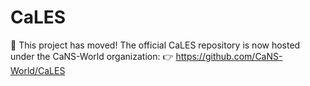 # CaLES
🚀 This project has moved!
The official CaLES repository is now hosted under the CaNS-World organization:
👉 https://github.com/CaNS-World/CaLES
